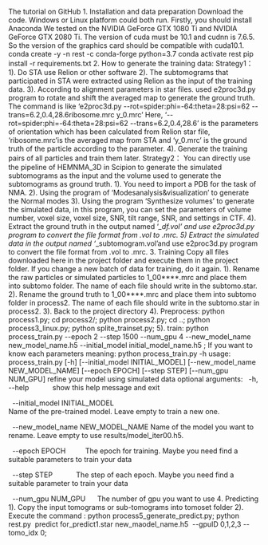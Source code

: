 The tutorial on GitHub
1. Installation and data preparation
Download the code.
Windows or Linux platform could both run. Firstly, you should install Anaconda
We tested on the NVIDIA GeForce GTX 1080 Ti and NVIDIA GeForce GTX 2080 Ti. The version of cuda must be 10.1 and cudnn is 7.6.5. So the version of the graphics card should be compatible with cuda10.1.
conda create -y -n rest -c conda-forge python=3.7
conda activate rest
pip install -r requirements.txt
2. How to generate the training data:
Strategy1：
1). Do STA use Relion or other software
2). The subtomograms that participated in STA were extracted using Relion as the input of the training data. 
3). According to alignment parameters in star files. used e2proc3d.py program to rotate and shift the averaged map to generate the ground truth. The command is like 
‘e2proc3d.py --rot=spider:phi=-64:theta=28:psi=62 --trans=6.2,0.4,28.6ribosome.mrc y_0.mrc’
Here, ‘--rot=spider:phi=-64:theta=28:psi=62 --trans=6.2,0.4,28.6’ is the parameters of orientation which has been calculated from Relion star file, ‘ribosome.mrc’is the averaged map from STA and ‘y_0.mrc’ is the ground truth of the particle according to the parameter.
4). Generate the training pairs of all particles and train them later.
Strategy2：
You can directly use the pipeline of HEMNMA_3D in Scipion to generate the simulated subtomograms as the input and the volume used to generate the subtomograms as ground truth. 
1). You need to import a PDB for the task of NMA.
2). Using the program of ‘Modesanalysis&visualization’ to generate the Normal modes
3). Using the program ‘Synthesize volumes’ to generate the simulated data, in this program, you can set the parameters of volume number, voxel size, voxel size, SNR, tilt range, SNR, and settings in CTF.
4). Extract the ground truth in the output named ‘*_df.vol’ and use e2proc3d.py program to convert the file format from .vol to .mrc.
5) Extract the simulated data in the output named ‘*_subtomogram.vol’and use e2proc3d.py program to convert the file format from .vol to .mrc.
3. Training
Copy all files downloaded here in the project folder and execute them in the project folder. If you change a new batch of data for training, do it again. 
1). Rename the raw particles or simulated particles to 1_00****.mrc and place them into subtomo folder. The name of each file should write in the subtomo.star.
2). Rename the ground truth to 1_00****.mrc and place them into subtomo folder in process2. The name of each file should write in the subtomo.star in process2.
3). Back to the project directory
4). Preprocess:
python process1.py;
cd process2/;
python process2.py;
cd ..;
python process3_linux.py;
python splite_trainset.py;
5). train:
python process_train.py --epoch 2 --step 1500 --num_gpu 4 --new_model_name new_model_name.h5 --initial_model initial_model_name.h5 ;
If you want to know each parameters meaning:
python process_train.py -h
usage: process_train.py [-h]
 [--initial_model INITIAL_MODEL]
[--new_model_name NEW_MODEL_NAME] 
[--epoch EPOCH] 
[--step STEP] 
[--num_gpu NUM_GPU]
refine your model using simulated data
optional arguments:
  -h, --help            show this help message and exit

  --initial_model INITIAL_MODEL  
Name of the pre-trained model. Leave empty to train a new one.

  --new_model_name NEW_MODEL_NAME
Name of the model you want to rename. Leave empty to use results/model_iter00.h5.

  --epoch EPOCH         
The epoch for training. Maybe you need find a suitable parameters to train your data

  --step STEP           
The step of each epoch. Maybe you need find a suitable parameter to train your data

  --num_gpu NUM_GPU     
The number of gpu you want to use
4. Predicting
1). Copy the input tomograms or sub-tomograms into tomoset folder
2). Execute the command : 
python process5_generate_predict.py;
python rest.py  predict for_predict1.star new_maodel_name.h5  --gpuID 0,1,2,3 --tomo_idx 0;
